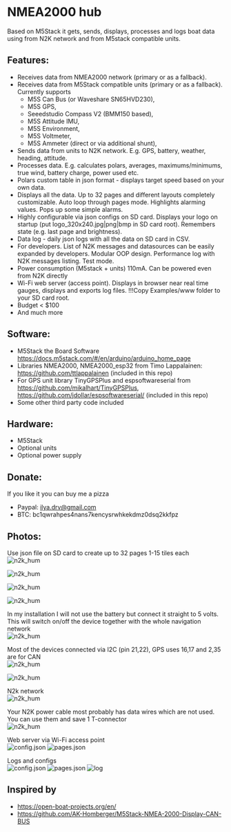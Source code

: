 # NMEA2000 hub
Based on M5Stack it gets, sends, displays, processes and logs boat data using from N2K network and from M5stack compatible units.

Features:
----------------
* Receives data from NMEA2000 network (primary or as a fallback).
* Receives data from M5Stack compatible units (primary or as a fallback). Currently supports 
    * M5S Can Bus (or Waveshare SN65HVD230), 
    * M5S GPS, 
    * Seeedstudio Compass V2 (BMM150 based), 
    * M5S Attitude IMU, 
    * M5S Environment, 
    * M5S Voltmeter,  
    * M5S Ammeter (direct or via additional shunt),     
* Sends data from units to N2K network. E.g. GPS, battery, weather, heading, attitude.
* Processes data. E.g. calculates polars, averages, maximums/minimums, true wind, battery charge, power used etc.
* Polars custom table in json format - displays target speed based on your own data. 
* Displays all the data. Up to 32 pages and different layouts completely customizable. Auto loop through pages mode. Highlights alarming values. Pops up some simple alarms.
* Highly configurable via json configs on SD card. Displays your logo on startup (put logo_320x240.jpg|png|bmp in SD card root). Remembers state (e.g. last page and brightness).
* Data log - daily json logs with all the data on SD card in CSV.
* For developers. List of N2K messages and datasources can be easily expanded by developers. Modular OOP design. Performance log with N2K messages listing. Test mode.
* Power consumption (M5stack + units) 110mA. Can be powered even from N2K directly
* Wi-Fi web server (access point). Displays in browser near real time gauges, displays and exports log files. !!!Copy Examples/www folder to your SD card root. 
* Budget < $100
* And much more

Software: 
----------------
* M5Stack the Board Software https://docs.m5stack.com/#/en/arduino/arduino_home_page
* Libraries NMEA2000, NMEA2000_esp32 from Timo Lappalainen: https://github.com/ttlappalainen (included in this repo)
* For GPS unit library TinyGPSPlus and espsoftwareserial  from https://github.com/mikalhart/TinyGPSPlus,  https://github.com/jdollar/espsoftwareserial/ (included in this repo)
* Some other third party code included

Hardware:
----------------
* M5Stack 
* Optional units
* Optional power supply

Donate:
----------------
If you like it you can buy me a pizza
* Paypal: ilya.drv@gmail.com
* BTC: bc1qwrahpes4nans7kencysrwhkekdmz0dsq2kkfpz

Photos:
----------------
Use json file on SD card to create up to 32 pages 1-15 tiles each\
![n2k_hum](Docs/images/n2k_hub_02.jpg)

![n2k_hum](Docs/images/n2k_hub_05.jpg)

![n2k_hum](Docs/images/n2k_hub_06.jpg)

![n2k_hum](Docs/images/n2k_hub_07.jpg)

In my installation I will not use the battery but connect it straight to 5 volts.
This will switch on/off the device together with the whole navigation network\
![n2k_hum](Docs/images/n2k_hub_08.jpg)

Most of the devices connected via I2C (pin 21,22), GPS uses 16,17 and 2,35 are for CAN\
![n2k_hum](Docs/images/n2k_hub_03.jpg)

![n2k_hum](Docs/images/n2k_hub_01.jpg)

N2k network\
![n2k_hum](Docs/images/n2k_hub_04.jpg)

Your N2K power cable most probably has data wires which are not used.
You can use them and save 1 T-connector\
![n2k_hum](Docs/images/n2k_hub_09.jpg)

Web server via Wi-Fi access point\
![config.json](Docs/images/n2k_hub_10.png)
![pages.json](Docs/images/n2k_hub_11.png)

Logs and configs\
![config.json](Docs/images/confgi_json.png)
![pages.json](Docs/images/pages_json.png)
![log](Docs/images/log.png)

Inspired by
----------------
* https://open-boat-projects.org/en/
* https://github.com/AK-Homberger/M5Stack-NMEA-2000-Display-CAN-BUS
